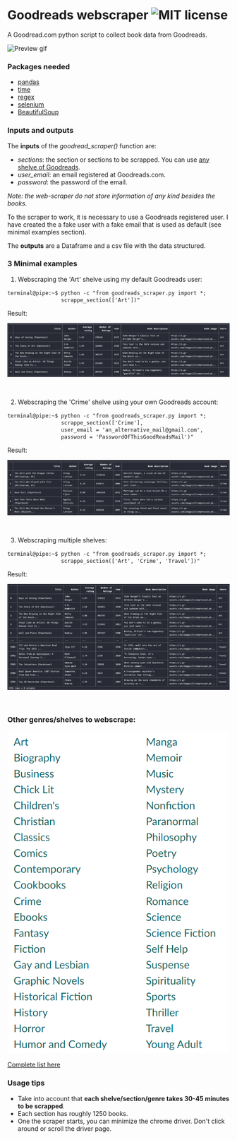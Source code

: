 # Goodreads webscraper ![MIT license](https://img.shields.io/badge/License-MIT-blue.svg)

A Goodread.com python script to collect book data from Goodreads.


![Preview gif](https://i.imgur.com/KtGRuqK.gif)



### Packages needed

- [pandas](https://pypi.org/project/pandas/)
- [time](https://pypi.org/project/python-time/)
- [regex](https://pypi.org/project/regex/)
- [selenium](https://pypi.org/project/selenium/)
- [BeautifulSoup](https://pypi.org/project/beautifulsoup4/)


### Inputs and outputs

The **inputs** of the *goodread_scraper()* function are:

- *sections*: the section or sections to be scrapped. You can use [any shelve of Goodreads](https://www.goodreads.com/genres/list).
- *user_email*: an email registered at Goodreads.com.
- *password*: the password of the email.

*Note: the web-scraper do not store information of any kind besides the books.*

To the scraper to work, it is necessary to use a Goodreads registered user. I have created the a fake user with a fake email that is used as default (see minimal examples section).

The **outputs** are a Dataframe and a csv file with the data structured.

### 3 Minimal examples

1. Webscraping the 'Art' shelve using my default Goodreads user:

```console
terminal@pipe:~$ python -c "from goodreads_scraper.py import *;
                 scrappe_section(['Art'])"
```
Result:

![](preview_images/art.png)

&nbsp;


2. Webscraping the 'Crime' shelve using your own Goodreads account:

```console
terminal@pipe:~$ python -c "from goodreads_scraper.py import *;
                 scrappe_section(['Crime'],
                 user_email = 'an_alternative_mail@gmail.com',
                 password = 'PasswordOfThisGoodReadsMail')"
```

Result:

![](preview_images/crime.png)

&nbsp;

3. Webscraping multiple shelves:

```console
terminal@pipe:~$ python -c "from goodreads_scraper.py import *;
                 scrappe_section(['Art', 'Crime', 'Travel'])"
```

Result:

![](preview_images/several_sections.png)

&nbsp;


### Other genres/shelves to webscrape:

![](preview_images/genres.png)

[Complete list here](https://www.goodreads.com/genres/list)



### Usage tips

- Take into account that **each shelve/section/genre takes 30-45 minutes to be scrapped**.
- Each section has roughly 1250 books.
- One the scraper starts, you can minimize the chrome driver. Don't click around or scroll the driver page.
